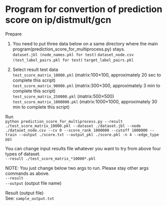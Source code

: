 # Program for convertion of prediction score on ip/distmult/gcn

Prepare
1. You need to put three data below on a same directory where the main program(prediction_score_for_multiprocess.py) stays.  
`dataset.jbl (node_names.pkl for test)`
`dataset_node.csv (test_label_pairs.pkl for test)`
`target_label_pairs.pkl`  

2. Select result test data  
`test_score_matrix_10000.pkl` (matrix:100×100, approximately 20 sec to complete this script)  
`test_score_matrix_90000.pkl` (matrix:300×300, approximately 3 min to complete this script)  
`test_score_matrix_250000.pkl` (matrix:500×500)  
`test_score_matrix_1000000.pkl` (matrix:1000×1000, approximately 30 min to complete this script)  

Run  
`python prediction_score_for_multiprocess.py --result ./test_score_matrix_10000.pkl --dataset ./dataset.jbl --node ./dataset_node.csv --cv 0 --score_rank 1000000 --cutoff 1000000 --train --output ./score.txt --output_pkl ./score.pkl -n 4 --edge_type ppi`

You can change input results file whatever you want to try from above four types of dataset.  
`--result ./test_score_matrix_*10000*.pkl`

NOTE: You just change below two args to run. Please stay other args commands as above.  
`--result`  
`--output` (output file name)

Result (output file)  
See: `sample_output.txt`
